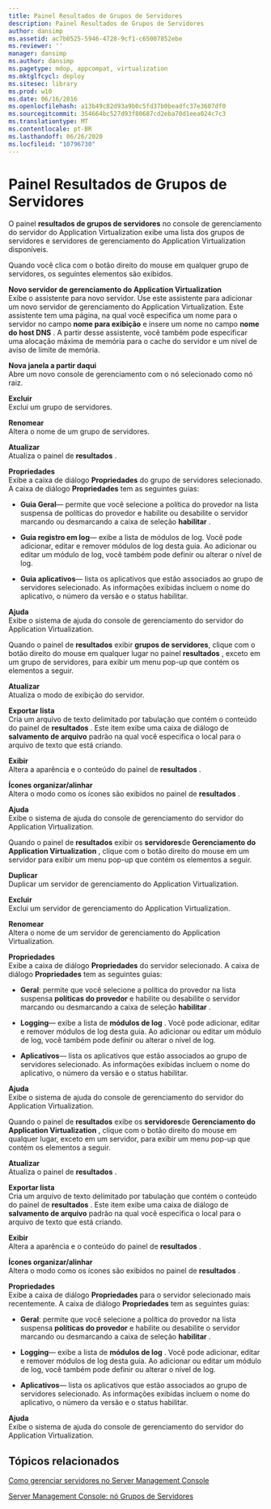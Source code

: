 ```yaml
---
title: Painel Resultados de Grupos de Servidores
description: Painel Resultados de Grupos de Servidores
author: dansimp
ms.assetid: ac7b0525-5946-4728-9cf1-c65007852ebe
ms.reviewer: ''
manager: dansimp
ms.author: dansimp
ms.pagetype: mdop, appcompat, virtualization
ms.mktglfcycl: deploy
ms.sitesec: library
ms.prod: w10
ms.date: 06/16/2016
ms.openlocfilehash: a13b49c82d93a9b0c5fd37b0beadfc37e3607df0
ms.sourcegitcommit: 354664bc527d93f80687cd2eba70d1eea024c7c3
ms.translationtype: MT
ms.contentlocale: pt-BR
ms.lasthandoff: 06/26/2020
ms.locfileid: "10796730"
---
```

# Painel Resultados de Grupos de Servidores


O painel **resultados de grupos de servidores** no console de gerenciamento do servidor do Application Virtualization exibe uma lista dos grupos de servidores e servidores de gerenciamento do Application Virtualization disponíveis.

Quando você clica com o botão direito do mouse em qualquer grupo de servidores, os seguintes elementos são exibidos.

<a href="" id="new-application-virtualization-management-server"></a>**Novo servidor de gerenciamento do Application Virtualization**  
Exibe o assistente para novo servidor. Use este assistente para adicionar um novo servidor de gerenciamento do Application Virtualization. Este assistente tem uma página, na qual você especifica um nome para o servidor no campo **nome para exibição** e insere um nome no campo **nome do host DNS** . A partir desse assistente, você também pode especificar uma alocação máxima de memória para o cache do servidor e um nível de aviso de limite de memória.

<a href="" id="new-window-from-here"></a>**Nova janela a partir daqui**  
Abre um novo console de gerenciamento com o nó selecionado como nó raiz.

<a href="" id="delete"></a>**Excluir**  
Exclui um grupo de servidores.

<a href="" id="rename"></a>**Renomear**  
Altera o nome de um grupo de servidores.

<a href="" id="refresh"></a>**Atualizar**  
Atualiza o painel de **resultados** .

<a href="" id="properties"></a>**Propriedades**  
Exibe a caixa de diálogo **Propriedades** do grupo de servidores selecionado. A caixa de diálogo **Propriedades** tem as seguintes guias:

-   **Guia Geral**— permite que você selecione a política do provedor na lista suspensa de políticas do provedor e habilite ou desabilite o servidor marcando ou desmarcando a caixa de seleção **habilitar** .

-   **Guia registro em log**— exibe a lista de módulos de log. Você pode adicionar, editar e remover módulos de log desta guia. Ao adicionar ou editar um módulo de log, você também pode definir ou alterar o nível de log.

-   **Guia aplicativos**— lista os aplicativos que estão associados ao grupo de servidores selecionado. As informações exibidas incluem o nome do aplicativo, o número da versão e o status habilitar.

<a href="" id="help"></a>**Ajuda**  
Exibe o sistema de ajuda do console de gerenciamento do servidor do Application Virtualization.

Quando o painel de **resultados** exibir **grupos de servidores**, clique com o botão direito do mouse em qualquer lugar no painel **resultados** , exceto em um grupo de servidores, para exibir um menu pop-up que contém os elementos a seguir.

<a href="" id="refresh"></a>**Atualizar**  
Atualiza o modo de exibição do servidor.

<a href="" id="export-list"></a>**Exportar lista**  
Cria um arquivo de texto delimitado por tabulação que contém o conteúdo do painel de **resultados** . Este item exibe uma caixa de diálogo de **salvamento de arquivo** padrão na qual você especifica o local para o arquivo de texto que está criando.

<a href="" id="view"></a>**Exibir**  
Altera a aparência e o conteúdo do painel de **resultados** .

<a href="" id="arrange-line-up-icons"></a>**Ícones organizar/alinhar**  
Altera o modo como os ícones são exibidos no painel de **resultados** .

<a href="" id="help"></a>**Ajuda**  
Exibe o sistema de ajuda do console de gerenciamento do servidor do Application Virtualization.

Quando o painel de **resultados** exibir os **servidores**de **Gerenciamento do Application Virtualization** , clique com o botão direito do mouse em um servidor para exibir um menu pop-up que contém os elementos a seguir.

<a href="" id="duplicate"></a>**Duplicar**  
Duplicar um servidor de gerenciamento do Application Virtualization.

<a href="" id="delete"></a>**Excluir**  
Exclui um servidor de gerenciamento do Application Virtualization.

<a href="" id="rename"></a>**Renomear**  
Altera o nome de um servidor de gerenciamento do Application Virtualization.

<a href="" id="properties"></a>**Propriedades**  
Exibe a caixa de diálogo **Propriedades** do servidor selecionado. A caixa de diálogo **Propriedades** tem as seguintes guias:

-   **Geral**: permite que você selecione a política do provedor na lista suspensa **políticas do provedor** e habilite ou desabilite o servidor marcando ou desmarcando a caixa de seleção **habilitar** .

-   **Logging**— exibe a lista de **módulos de log** . Você pode adicionar, editar e remover módulos de log desta guia. Ao adicionar ou editar um módulo de log, você também pode definir ou alterar o nível de log.

-   **Aplicativos**— lista os aplicativos que estão associados ao grupo de servidores selecionado. As informações exibidas incluem o nome do aplicativo, o número da versão e o status habilitar.

<a href="" id="help"></a>**Ajuda**  
Exibe o sistema de ajuda do console de gerenciamento do servidor do Application Virtualization.

Quando o painel de **resultados** exibe os **servidores**de **Gerenciamento do Application Virtualization** , clique com o botão direito do mouse em qualquer lugar, exceto em um servidor, para exibir um menu pop-up que contém os elementos a seguir.

<a href="" id="refresh"></a>**Atualizar**  
Atualiza o painel de **resultados** .

<a href="" id="export-list"></a>**Exportar lista**  
Cria um arquivo de texto delimitado por tabulação que contém o conteúdo do painel de **resultados** . Este item exibe uma caixa de diálogo de **salvamento de arquivo** padrão na qual você especifica o local para o arquivo de texto que está criando.

<a href="" id="view"></a>**Exibir**  
Altera a aparência e o conteúdo do painel de **resultados** .

<a href="" id="arrange-line-up-icons"></a>**Ícones organizar/alinhar**  
Altera o modo como os ícones são exibidos no painel de **resultados** .

<a href="" id="properties"></a>**Propriedades**  
Exibe a caixa de diálogo **Propriedades** para o servidor selecionado mais recentemente. A caixa de diálogo **Propriedades** tem as seguintes guias:

-   **Geral**: permite que você selecione a política do provedor na lista suspensa **políticas do provedor** e habilite ou desabilite o servidor marcando ou desmarcando a caixa de seleção **habilitar** .

-   **Logging**— exibe a lista de **módulos de log** . Você pode adicionar, editar e remover módulos de log desta guia. Ao adicionar ou editar um módulo de log, você também pode definir ou alterar o nível de log.

-   **Aplicativos**— lista os aplicativos que estão associados ao grupo de servidores selecionado. As informações exibidas incluem o nome do aplicativo, o número da versão e o status habilitar.

<a href="" id="help"></a>**Ajuda**  
Exibe o sistema de ajuda do console de gerenciamento do servidor do Application Virtualization.

## Tópicos relacionados


[Como gerenciar servidores no Server Management Console](how-to-manage-servers-in-the-server-management-console.md)

[Server Management Console: nó Grupos de Servidores](server-management-console-server-groups-node.md)

 

 





